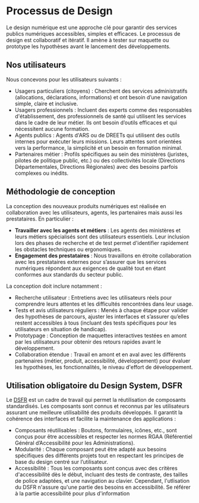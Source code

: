 # Processus de Design

Le design numérique est une approche clé pour garantir des services publics numériques accessibles, simples et
efficaces. Le processus de design est collaboratif et itératif. Il amène à tester sur maquette ou prototype les
hypothèses avant le lancement des développements.

## Nos utilisateurs

Nous concevons pour les utilisateurs suivants :

- Usagers particuliers (citoyens) : Cherchent des services administratifs (allocations, déclarations, informations) et
  ont besoin d’une navigation simple, claire et inclusive.
- Usagers professionnels : Incluent des experts comme des responsables d'établissement, des professionnels de santé qui
  utilisent les services dans le cadre de leur métier. Ils ont besoin d’outils efficaces et qui nécessitent aucune
  formation.
- Agents publics : Agents d'ARS ou de DREETs qui utilisent des outils internes pour exécuter leurs missions. Leurs
  attentes sont orientées vers la performance, la simplicité et un besoin en formation minimal.
- Partenaires métier : Profils spécifiques au sein des ministères (juristes, pilotes de politique public, etc.) ou des
  collectivités locale (Directions Départementales, Directions Régionales) avec des besoins parfois complexes ou
  inédits.

## Méthodologie de conception

La conception des nouveaux produits numériques est réalisée en collaboration avec les utilisateurs, agents, les
partenaires mais aussi les prestataires. En particulier :

- **Travailler avec les agents et métiers** : Les agents des ministères et leurs métiers spécialisés sont des
  utilisateurs essentiels. Leur inclusion lors des phases de recherche et de test permet d'identifier rapidement les
  obstacles techniques ou ergonomiques.
- **Engagement des prestataires** : Nous travaillons en étroite collaboration avec les prestataires externes pour
  s’assurer que les services numériques répondent aux exigences de qualité tout en étant conformes aux standards du
  secteur public.

La conception doit inclure notamment :

- Recherche utilisateur : Entretiens avec les utilisateurs réels pour comprendre leurs attentes et les difficultés
  rencontrées dans leur usage.
- Tests et avis utilisateurs réguliers : Menés à chaque étape pour valider des hypothèses de parcours, ajuster les
  interfaces et s’assurer qu’elles restent accessibles à tous (incluant des tests spécifiques pour les utilisateurs en
  situation de handicap).
- Prototypage : Conception de maquettes interactives testées en amont par les utilisateurs pour obtenir des retours
  rapides avant le développement.
- Collaboration étendue : Travail en amont et en aval avec les différents partenaires (métier, produit, accessibilité,
  développement) pour évaluer les hypothèses, les fonctionnalités, le niveau d'effort de développement.

## Utilisation obligatoire du Design System, DSFR

Le [DSFR](https://www.systeme-de-design.gouv.fr/) est un cadre de travail qui permet la réutilisation de composants
standardisés. Les composants sont connus et reconnus par les utilisateurs assurant une meilleure utilisabilité des
produits développés. Il garantit la cohérence des interfaces et facilite la maintenance des applications :

- Composants réutilisables : Boutons, formulaires, icônes, etc., sont conçus pour être accessibles et respecter les
  normes RGAA (Référentiel Général d’Accessibilité pour les Administrations).
- Modularité : Chaque composant peut être adapté aux besoins spécifiques des différents projets tout en respectant les
  principes de base du design centré sur l’utilisateur.
- Accessibilité : Tous les composants sont conçus avec des critères d'accessibilité dès le début, incluant des tests de
  contraste, des tailles de police adaptées, et une navigation au clavier. Cependant, l'utlisation du DSFR n'assure
  qu'une partie des besoins en accessibilité. Se référer à la partie accessibilité pour plus d'information
